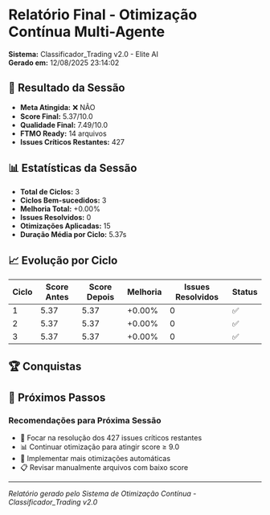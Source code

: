 # Relatório Final - Otimização Contínua Multi-Agente

**Sistema:** Classificador_Trading v2.0 - Elite AI  
**Gerado em:** 12/08/2025 23:14:02

## 🎯 Resultado da Sessão

- **Meta Atingida:** ❌ NÃO
- **Score Final:** 5.37/10.0
- **Qualidade Final:** 7.49/10.0
- **FTMO Ready:** 14 arquivos
- **Issues Críticos Restantes:** 427

## 📊 Estatísticas da Sessão

- **Total de Ciclos:** 3
- **Ciclos Bem-sucedidos:** 3
- **Melhoria Total:** +0.00%
- **Issues Resolvidos:** 0
- **Otimizações Aplicadas:** 15
- **Duração Média por Ciclo:** 5.37s

## 📈 Evolução por Ciclo

| Ciclo | Score Antes | Score Depois | Melhoria | Issues Resolvidos | Status |
|-------|-------------|--------------|----------|-------------------|--------|
| 1 | 5.37 | 5.37 | +0.00% | 0 | ✅ |
| 2 | 5.37 | 5.37 | +0.00% | 0 | ✅ |
| 3 | 5.37 | 5.37 | +0.00% | 0 | ✅ |


## 🏆 Conquistas



## 🔄 Próximos Passos

### Recomendações para Próxima Sessão
- 🚨 Focar na resolução dos 427 issues críticos restantes
- 📊 Continuar otimização para atingir score ≥ 9.0
- 🔧 Implementar mais otimizações automáticas
- 📋 Revisar manualmente arquivos com baixo score


---
*Relatório gerado pelo Sistema de Otimização Contínua - Classificador_Trading v2.0*

